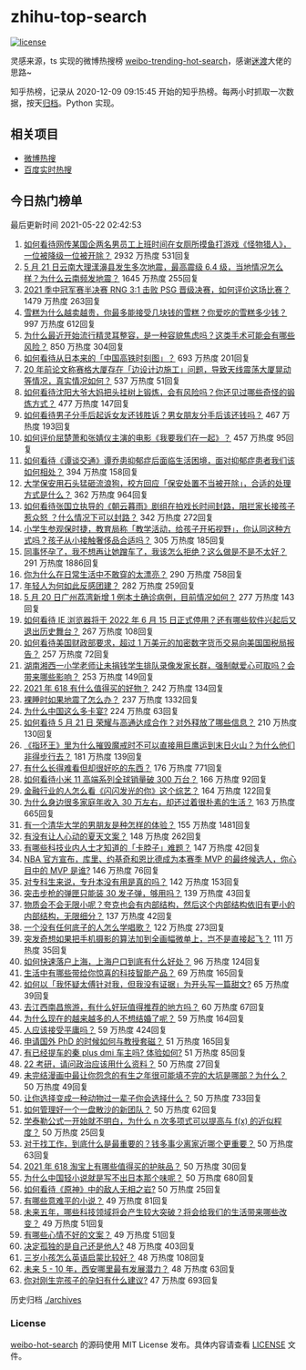 # zhihu-top-search

[![license](https://img.shields.io/github/license/Arrackisarookie/zhihu-top-search)](https://github.com/Arrackisarookie/zhihu-top-search/blob/master/LICENSE)

灵感来源，ts 实现的微博热搜榜 [weibo-trending-hot-search](https://github.com/justjavac/weibo-trending-hot-search)，感谢[迷渡](https://github.com/justjavac)大佬的思路~

知乎热榜，记录从 2020-12-09 09:15:45 开始的知乎热榜。每两小时抓取一次数据，按天[归档](./archives)。Python 实现。

## 相关项目
+ [微博热搜](https://github.com/Arrackisarookie/weibo-hot-search)
+ [百度实时热搜](https://github.com/Arrackisarookie/baidu-hot-search)

## 今日热门榜单

<!-- Rank Begin -->

最后更新时间 2021-05-22 02:42:53

1. [如何看待网传某国企两名男员工上班时间在女厕所摸鱼打游戏《怪物猎人》，一位被降级一位被开除？](https://www.zhihu.com/question/460463560) 2932 万热度 531回复
1. [5 月 21 日云南大理漾濞县发生多次地震，最高震级 6.4 级，当地情况怎么样？为什么云南频发地震？](https://www.zhihu.com/question/460710387) 1645 万热度 255回复
1. [2021 季中冠军赛半决赛 RNG 3:1 击败 PSG 晋级决赛，如何评价这场比赛？](https://www.zhihu.com/question/460694808) 1479 万热度 263回复
1. [雪糕为什么越卖越贵，你最多能接受几块钱的雪糕？你爱吃的雪糕多少钱？](https://www.zhihu.com/question/460502728) 997 万热度 612回复
1. [为什么最近开始流行精灵耳整容，是一种容貌焦虑吗？这类手术可能会有哪些风险？](https://www.zhihu.com/question/460614037) 850 万热度 304回复
1. [如何看待从日本来的「中国高铁时刻图」？](https://www.zhihu.com/question/460449331) 693 万热度 201回复
1. [20 年前论文称赛格大厦存在「边设计边施工」问题，导致天线震荡大厦晃动等情况，真实情况如何？](https://www.zhihu.com/question/460377984) 537 万热度 51回复
1. [如何看待沈阳大爷大妈把头挂树上锻炼，会有风险吗？你还见过哪些奇怪的锻炼方式？](https://www.zhihu.com/question/460587693) 477 万热度 147回复
1. [如何看待男子分手后起诉女友还钱胜诉？男女朋友分手后该还钱吗？](https://www.zhihu.com/question/460598798) 467 万热度 193回复
1. [如何评价屈楚萧和张婧仪主演的电影《我要我们在一起》？](https://www.zhihu.com/question/455753519) 457 万热度 95回复
1. [如何看待《谭谈交通》谭乔患抑郁症后面临生活困境，面对抑郁症患者我们该如何相处？](https://www.zhihu.com/question/460156746) 394 万热度 158回复
1. [大学保安用石头猛砸流浪狗，校方回应「保安处置不当被开除」，合适的处理方式是什么？](https://www.zhihu.com/question/460532916) 362 万热度 964回复
1. [如何看待张国立执导的《朝云暮雨》剧组在拍戏长时间封路，阻拦家长接孩子惹众怒 ？什么情况下可以封路？](https://www.zhihu.com/question/460494090) 342 万热度 272回复
1. [小学生参观保时捷，教育局称「教学活动，给孩子开拓视野」，你认同这种方式吗？孩子从小接触奢侈品合适吗？](https://www.zhihu.com/question/460469192) 305 万热度 185回复
1. [同事怀孕了，我不想再让她蹭车了，我该怎么拒绝？这么做是不是不太好？](https://www.zhihu.com/question/423335938) 291 万热度 1886回复
1. [你为什么在日常生活中不敢穿的太漂亮？](https://www.zhihu.com/question/31434644) 290 万热度 758回复
1. [年轻人为何如此反感团建？](https://www.zhihu.com/question/459343916) 282 万热度 259回复
1. [5 月 20 日广州荔湾新增 1 例本土确诊病例，目前情况如何？](https://www.zhihu.com/question/460600280) 277 万热度 143回复
1. [如何看待 IE 浏览器将于 2022 年 6 月 15 日正式停用？还有哪些软件兴起后又退出历史舞台？](https://www.zhihu.com/question/460502307) 267 万热度 108回复
1. [如何看待美国财政部要求，超过 1 万美元的加密数字货币交易向美国国税局报告？](https://www.zhihu.com/question/460565715) 257 万热度 72回复
1. [湖南湘西一小学老师让未捐钱学生排队录像发家长群，强制献爱心可取吗？会带来哪些影响？](https://www.zhihu.com/question/460499002) 253 万热度 149回复
1. [2021 年 618 有什么值得买的好物？](https://www.zhihu.com/question/396495999) 242 万热度 134回复
1. [裸睡时如果地震了怎么办？](https://www.zhihu.com/question/23204731) 237 万热度 1332回复
1. [为什么中国这么多卡宴?](https://www.zhihu.com/question/459509571) 224 万热度 63回复
1. [如何看待 5 月 21 日 荣耀与高通达成合作？对外释放了哪些信息？](https://www.zhihu.com/question/460652137) 210 万热度 130回复
1. [《指环王》里为什么摧毁魔戒时不可以直接用巨鹰运到末日火山？为什么他们非得步行去？](https://www.zhihu.com/question/55276529) 181 万热度 139回复
1. [有什么长得难看但却很好吃的东西？](https://www.zhihu.com/question/37551688) 176 万热度 771回复
1. [如何看待小米 11 高端系列全球销量破 300 万台？](https://www.zhihu.com/question/460645107) 166 万热度 92回复
1. [金融行业的人怎么看《闪闪发光的你》这个综艺？](https://www.zhihu.com/question/455159005) 164 万热度 122回复
1. [为什么身边很多家庭年收入 30 万左右，却还过着很朴素的生活？](https://www.zhihu.com/question/307170588) 163 万热度 665回复
1. [有一个清华大学的男朋友是种怎样的体验？](https://www.zhihu.com/question/30174174) 155 万热度 1481回复
1. [有没有让人心动的夏天文案？](https://www.zhihu.com/question/454237934) 148 万热度 262回复
1. [有哪些科技业内人士才知道的「卡脖子」难题？](https://www.zhihu.com/question/459892523) 147 万热度 42回复
1. [NBA 官方宣布，库里、约基奇和恩比德成为本赛季 MVP 的最终候选人，你心目中的 MVP 是谁?](https://www.zhihu.com/question/460607116) 146 万热度 76回复
1. [对专科生来说，专升本没有用是真的吗？](https://www.zhihu.com/question/456766596) 142 万热度 153回复
1. [突击步枪的弹匣只能装 30 发子弹，够用吗？](https://www.zhihu.com/question/460089638) 139 万热度 43回复
1. [物质会不会无限小呢？夸克也会有内部结构，然后这个内部结构依旧有更小的内部结构，无限细分？](https://www.zhihu.com/question/453085834) 137 万热度 42回复
1. [一个没有任何底子的人怎么学唱歌？](https://www.zhihu.com/question/280659429) 122 万热度 273回复
1. [突发奇想如果把手机摄影的算法加到全画幅微单上，岂不是直接起飞？](https://www.zhihu.com/question/460487304) 111 万热度 35回复
1. [如何快速落户上海，上海户口到底有什么好处？](https://www.zhihu.com/question/455579654) 96 万热度 124回复
1. [生活中有哪些带给你惊喜的科技智能产品？](https://www.zhihu.com/question/57083905) 69 万热度 165回复
1. [如何以「我怀疑太傅针对我，但我没有证据」为开头写一篇甜文?](https://www.zhihu.com/question/453335179) 65 万热度 39回复
1. [去江西南昌旅游，有什么好玩值得推荐的地方吗？](https://www.zhihu.com/question/348057500) 60 万热度 67回复
1. [为什么现在的越来越多的人不想结婚了呢？](https://www.zhihu.com/question/459195366) 59 万热度 164回复
1. [人应该接受平庸吗？](https://www.zhihu.com/question/458767652) 59 万热度 424回复
1. [申请国外 PhD 的时候如何与教授套磁？](https://www.zhihu.com/question/25380930) 51 万热度 165回复
1. [有已经提车的秦 plus dmi 车主吗? 体验如何?](https://www.zhihu.com/question/449778341) 51 万热度 85回复
1. [22 考研，请问政治应该用什么资料？](https://www.zhihu.com/question/459489621) 50 万热度 27回复
1. [未完结漫画中最让你怨念的有生之年很可能填不完的大坑是哪部？为什么？](https://www.zhihu.com/question/38023403) 50 万热度 49回复
1. [让你选择变成一种动物过一辈子你会选择什么？](https://www.zhihu.com/question/454338371) 50 万热度 733回复
1. [如何管理好一个一盘散沙的新团队？](https://www.zhihu.com/question/451134413) 50 万热度 62回复
1. [学泰勒公式一开始就不明白，为什么 n 次多项式可以提高与 f(x) 的近似程度？](https://www.zhihu.com/question/28486177) 50 万热度 25回复
1. [对于找工作，到底什么是最重要的？钱多事少离家近哪个更重要？](https://www.zhihu.com/question/460301889) 50 万热度 63回复
1. [2021 年 618 淘宝上有哪些值得买的护肤品？](https://www.zhihu.com/question/397974360) 50 万热度 30回复
1. [为什么中国轻小说就是写不出日本那个味呢？](https://www.zhihu.com/question/411059873) 50 万热度 680回复
1. [如何看待《原神》中的敌人无相之岩?](https://www.zhihu.com/question/460131449) 50 万热度 25回复
1. [有哪些意难平的小说？](https://www.zhihu.com/question/444454638) 49 万热度 81回复
1. [未来五年，哪些科技领域将会产生较大突破？将会给我们的生活带来哪些改变？](https://www.zhihu.com/question/459934017) 49 万热度 51回复
1. [有哪些心情不好的文案？](https://www.zhihu.com/question/455523815) 49 万热度 51回复
1. [决定孤独的是自己还是他人?](https://www.zhihu.com/question/457656919) 48 万热度 403回复
1. [三岁小孩怎么英语启蒙比较好？](https://www.zhihu.com/question/437634195) 48 万热度 108回复
1. [未来 5 - 10 年，西安哪里最有发展潜力？](https://www.zhihu.com/question/459738987) 48 万热度 63回复
1. [你对刚生完孩子的孕妇有什么建议?](https://www.zhihu.com/question/365947547) 47 万热度 693回复
<!-- Rank End -->

历史归档 [./archives](./archives)

### License

[weibo-hot-search](https://github.com/Arrackisarookie/zhihu-top-search) 的源码使用 MIT License 发布。具体内容请查看 [LICENSE](./LICENSE) 文件。
